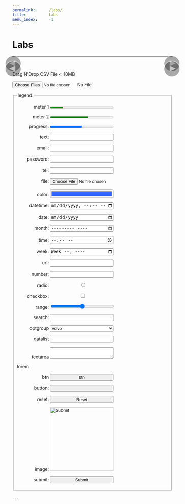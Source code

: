 ```yaml
---
permalink:      /labs/
title:          Labs
menu_index:     -1
---
```

# Labs[](# '{">":"find","tag":"main","className":"align-center"}')

---
<style>
.gallery { margin: 0 -16px; position: relative; padding: 0 0 16px; }
.gallery .waitload { opacity: .5; }
.gallery .unload { opacity: 0; pointer-events: none; position: absolute; left: 0; top: 0; }
.gallery .nav { height: 100%; width: 100%; position: absolute; z-index: 1; }
.gallery, .gallery>*:first-child { border-radius: 0px; }
.gallery img { border-radius: inherit; }
.gallery figcaption { font-weight: 600; font-style: italic; }
.gallery .prev,.gallery .next {
  cursor: pointer; text-align: center; position: absolute; line-height: 1em; background: #000; color: #FFF;
  margin: auto; border-radius: 0; font-size: 32px; height: 2em; width: 1em; bottom: 0; top: 0; z-index: 2; opacity: .3333;
}
.gallery .prev { left: 0 } .gallery .next { right: 0 }

.custom { margin: 0 -16px; }
@media screen and (min-width: 480px){
  .gallery, .gallery>*:first-child { border-radius: 8px; }
  .gallery > *:first-child{ border-bottom-right-radius: 0px; border-bottom-left-radius: 0px; }
  .gallery { margin: auto; }
  .gallery .prev,.gallery .next {
    box-shadow: 0 0 0 3px; margin: auto -.125em;
    border-radius: 50%; font-size: 48px; height: 1em;
  }
  .gallery .prev:hover,.gallery .next:hover {
    background: #c03; opacity: 1;
  }
}
.gallery .prev:after, .gallery .next:after {
  content: ""; border: solid 1em transparent; margin: -1em; position: absolute;
  width: 0; height: 0; top: 50%; left: 50%; font-size: .2em;
}
.gallery .prev:after { border-right: solid 2em; border-left: 0; margin: -1em -1.25em; }
.gallery .next:after { border-right: 0; border-left: solid 2em; margin: -1em -0.75em; }
.gallery .bullet {
  display: inline-block;
  cursor: pointer;
  margin: 0 4px;
  background: transparent;
  border: solid 2px #ccc;
  border-radius: 50%;
  height: 1em;
  width: 1em;
}
.gallery .bullet:active,
.gallery .bullet:focus,
.gallery .bullet:hover,
.gallery .bullet.hover{
  background: #ccc;
}
</style>
<div class="custom">
<div class="row align-left">
  <div class=" col-sm-1 col-md-1-2"><figure class="gallery" data-bullet data-idx="2" data-img='[
    "https://unsplash.it/600/900/",
    "https://unsplash.it/600/900/?random",
    "https://unsplash.it/g/600/900/?random",
    "https://unsplash.it/600/900/?blur",
    "https://unsplash.it/g/600/900/?blur"
    ]'>
      <div class="imageList ratio ratio-2-3">
        <div class="nav"><span class="prev no-print"></span><span class="next no-print"></span></div>
        <img src="data:image/gif;base64,R0lGODlhAQABAIAAAAAAAP///yH5BAEAAAAALAAAAAABAAEAAAIBRAA7">
      </div>
  </figure></div>
  <div class=" col-sm-1 col-md-1-2"><figure class="gallery" data-bullet data-idx="1" data-img='[
    "https://unsplash.it/600/900/",
    "https://unsplash.it/600/900/?random",
    "https://unsplash.it/g/600/900/?random",
    "https://unsplash.it/600/900/?blur",
    "https://unsplash.it/g/600/900/?blur"
    ]'>
      <div class="imageList ratio ratio-2-3">
        <div class="nav"><span class="prev no-print"></span><span class="next no-print"></span></div>
        <img src="data:image/gif;base64,R0lGODlhAQABAIAAAAAAAP///yH5BAEAAAAALAAAAAABAAEAAAIBRAA7">
      </div>
  </figure></div>
</div>
</div>
<script>afterLib.push(function () {
  window.updateGallery = function(G, idx = 1) {
    var list = JSON.parse(G.dataset.img),
        last = list.length-1, oldImg, newImg;

    idx = (idx===1*idx) ? idx+(1*G.dataset.idx || 0) : (1*idx || 0);
    idx = (idx < 0) ? last : (idx>last) ? 0 : idx;
    oldImg = one('img:not([class~=unload])', G) || one('img', G);
    newImg = one('img[src="'+list[idx]+'"]', G);
    removeClass(all('.bullet', G), 'hover');
    addClass(one('.bullet[data-idx="'+idx+'"]', G), 'hover');

    if (!newImg) {
      newImg = str2DOM(`<img alt="Gallery image" class="ease unload">`);
      newImg.src = list[idx]; oldImg.parentNode.appendChild(newImg);
      addClass(oldImg,'waitload');
      on(newImg, 'load', function (data) {
        removeClass(oldImg,'waitload');
        addClass(all('img', G),'unload'); removeClass(newImg,'unload');
      });
    } else {
      addClass(all('img', G),'unload'); removeClass(newImg,'unload');
    } G.dataset.idx = idx;
  };

  on(all('.gallery .unload'), 'load', function (data) { removeClass(this,'unload'); });
  on(all('.gallery .prev, .gallery .next'), 'click', function(e) {
    e.preventDefault();
    e=this;
    while(!hasClass(e,'gallery')&&(e=e.parentNode)){};
    hasClass(this,'prev')?updateGallery(e,-1):updateGallery(e,1);
    return false;
  });

  var allGallery = all('.gallery');
  while (G = allGallery.pop()) {
    if (G.dataset.bullet==='' && !one('.bullet', G)) {
      var B, list = JSON.parse(G.dataset.img),
          F = str2DOM(`<figcaption></figcaption>`);
      for(var i=0; i<list.length ;i++){
        B = str2DOM(`<span class="bullet" data-idx="`+i+`"></span>`);
        F.appendChild(B)
      } G.appendChild(F);
    }

    G.dataset.idx = G.dataset.idx || '0';
    updateGallery(G, G.dataset.idx);
    on(all('.bullet', G), 'click', function(G){return function(e){
      e.preventDefault(); updateGallery(G, this.dataset.idx);
    }}(G));

    on(G, 'touchstart touchmove',function(G){return function(e){
      new Swipe()
      .onLeft (function(){e.preventDefault();updateGallery(G, 1)})
      .onRight(function(){e.preventDefault();updateGallery(G,-1)})
      .invoke(e);
    }}(G));
  }
});</script>
<span>Drag'N'Drop CSV File < 10MB</span>
<p><label>
  <input id="dz_ctrl" class="input-control" type="file" multiple="multiple" accept=".csv" title=""/>
  <span id="dz_face" class="input-face"> No File </span>
</label></p>
<script>afterLib.push(function () {
  function DZ(ctrl,face) {
    this.readedFiles = {};
    this.ctrl = ctrl;
    this.face = face;
    var readAsText = function(C){ return function(f,cb) {
      if (C[f.name]) {
        return new Modal().invoke({header:'Duplicate', body:'Oh boy, there’s a duplicate file, we need only one file guys'});
      }
      if ( f.type.length ) {
        return new Modal().invoke({header:'Invalid file', body:'Dude, only CSV file, or TXT'});
      }
      if ( f.size > 10e6 ) {
        return new Modal().invoke({header:'File too big', body:'MAN~~ try smaller file; MAX 10MB, okay?'});
      }
      var reader=new FileReader();
      reader.onload=function(data){ var file=f; file.text=data.target.result; cb&&cb(file) };
      reader.readAsText(f);
    }}(this.readedFiles);
    var singleFile = function(C){ return function(file){
      if (face.innerHTML.indexOf('</div>')<0) {
        face.innerHTML = '';
      }
      face.innerHTML+= '<div title="' + file.name + '"> • ' + file.name + '</div>';
      C[file.name] = file;
    }}(this.readedFiles);
    this.fileHandler = function(e) {
      e.preventDefault();
      if (e.type === 'dragover') {
        addClass(ctrl,'hover');
      } else
      if (e.type === 'dragend') {
        removeClass(ctrl,'hover'); e.dataTransfer.clearData();
      } else
      if (e.type === 'dragleave') {
        removeClass(ctrl,'hover');
      } else
      if (e.type === 'drop') {
        var files = e.dataTransfer.files;
        for (var k = 0, f; f = files[k]; k++) { readAsText(f, singleFile) }
        removeClass(ctrl,'hover');
      } else
      if (e.type === 'change') {
        var files = e.target.files;
        for (var k = 0, f; f = files[k]; k++) { readAsText(f, singleFile) }
        e.target.value = '';
      }
    };
  }
  window.dz = new DZ(one('#dz_ctrl'), one('#dz_face'));
  on(dz.face, 'drop dragover dragend dragleave', dz.fileHandler);
  on(dz.ctrl, 'change', dz.fileHandler);
});</script>

<form class="card align-left">
  <fieldset>
    <style>
      fieldset p label span:first-child { width: 100px; display: inline-block; }
      .input-control + .input-face, button, input, optgroup, select, textarea, meter, progress { width: 480px; max-width: 100%; }
      @media screen and (min-width: 480px){
        fieldset p label span:first-child { text-align: right; }
        .input-control + .input-face, button, input, optgroup, select, textarea, meter, progress { width: 200px; }
      }
    </style>
    <legend>legend:</legend>
    <p><label><span>meter 1</span>
      <meter class="" value="2" min="0" max="10">2 out of 10</meter>
    </label></p>
    <p><label><span>meter 2</span>
      <meter class="" value="0.6">60%</meter>
    </label></p>
    <p><label><span>progress:</span>
      <progress class="" value="0.5">50%</progress>
    </label></p>
    <p><label><span>text:</span>
      <input class="" type="text"/>
    </label></p>
    <p><label><span>email:</span>
      <input class="" type="email"/>
    </label></p>
    <p><label><span>password:</span>
      <input class="" type="password"/>
    </label></p>
    <p><label><span>tel:</span>
      <input class="" type="tel"/>
    </label></p>
    <p><label><span>file:</span>
      <input class="" type="file"/><span class="input-face"></span>
    </label></p>
    <p><label><span>color:</span>
      <input class="" type="color" value="#3366ff"/>
    </label></p>
    <p><label><span>datetime:</span>
      <input class="" type="datetime-local"/>
    </label></p>
    <p><label><span>date:</span>
      <input class="" type="date"/>
    </label></p>
    <p><label><span>month:</span>
      <input class="" type="month"/>
    </label></p>
    <p><label><span>time:</span>
      <input class="" type="time"/>
    </label></p>
    <p><label><span>week:</span>
      <input class="" type="week"/>
    </label></p>
    <p><label><span>url:</span>
      <input class="" type="url"/>
    </label></p>
    <p><label><span>number:</span>
      <input class="" type="number"/>
    </label></p>
    <p><label><span>radio:</span>
      <input class="input-control" type="radio"/><span class="input-face"></span>
    </label></p>
    <p><label><span>checkbox:</span>
      <input class="input-control" type="checkbox"/><span class="input-face"></span>
    </label></p>
    <p><label><span>range:</span>
      <input class="" type="range"/>
    </label></p>
    <p><label><span>search:</span>
      <input class="" type="search"/>
    </label></p>
    <p><label><span>optgroup</span>
      <select class="">
        <optgroup label="Swedish Cars">
          <option value="volvo">Volvo</option>
          <option value="saab">Saab</option>
        </optgroup>
        <optgroup label="German Cars">
          <option value="mercedes">Mercedes</option>
          <option value="audi">Audi</option>
        </optgroup>
      </select>
    </label></p>
    <p><label><span>datalist</span>
      <input class="" list="browsers">
      <datalist id="browsers">
        <option value="Internet Explorer"/>
        <option value="Firefox"/>
        <option value="Chrome"/>
        <option value="Opera"/>
        <option value="Safari"/>
      </datalist>
    </label></p>
    <p><label><span>textarea</span>
      <textarea class=""></textarea>
    </label></p>
    <p>lorem</p>
    <p><label><span>btn</span>
      <button class="">btn</button>
    </label></p>
    <p><label><span>button:</span>
      <input class="" type="button"/>
    </label></p>
    <p><label><span>reset:</span>
      <input class="" type="reset"/>
    </label></p>
    <p><label><span>image:</span>
      <input class="" type="image"/>
    </label></p>
    <p><label><span>submit:</span>
      <input class="" type="submit"/>
    </label></p>
  </fieldset>
</form>
<!--
leaderboard(728x90)
banner(468x60)
half banner(234x60)
button(125x125)
skyscraper(120x600)
wide skyscraper(160x600)
small rectangle(180x150)
vertical banner(120x240)
small square(200x200)
square(250x250)
medium rectangle(300x250)
large rectangle(336x280)
half page(300x600)
portrait(300x1050)
mobile banner(320x50)
large leaderboard(970x90)
billboard(970x250)
-->
---
